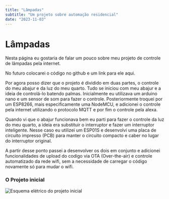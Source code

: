 ```yaml
---
title: "Lâmpadas"
subtitle: "Um projeto sobre automação residencial"
date: "2023-11-03"
---
```


# Lâmpadas

Nesta página eu gostaria de falar um pouco sobre meu projeto de controle de lâmpadas pela internet.

No futuro colocarei o código no github e um link para ele aqui.

Por agora posso dizer que o projeto é dividido em duas partes, o controle do meu abajur e da luz do meu quarto. Tudo se iniciou com meu abajur e a ideia de controlá-lo batendo palmas. Inicialmente eu utilizava um arduino nano e um sensor de som para fazer o controle. Posteriormente troquei por um ESP8266, mais especificamente uma NodeMCU, e adicionei o controle pela internet utilizando o protocolo MQTT e por fim o controle pela alexa.

Quando vi que o abajur funcionava bem eu parti para fazer o controle da luz do meu quarto, a ideia era substituir o interruptor e fazer um interruptor inteligente. Nesse caso eu utilizei um ESP01S e desenvolvi uma placa de circuito impresso (PCB) para manter o circuito compacto e caber no lugar do interruptor original.

A partir desse ponto passei a desenvolver os dois em conjunto e adicionei funcionalidades de upload do codigo via OTA (Over-the-air) e controle automatizado da rede wifi, sem a necessidade de carregar o código novamente só para mudar o wifi.

### O Projeto inicial

![Esquema elétrico do projeto inicial](/images/esquema-arduino.png)
